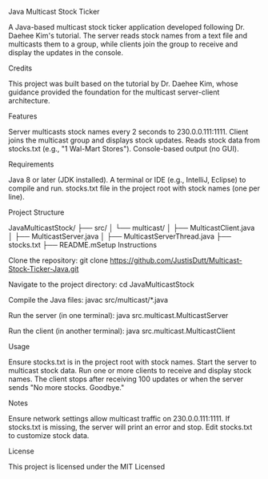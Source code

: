 Java Multicast Stock Ticker

A Java-based multicast stock ticker application developed following Dr. Daehee Kim's tutorial. The server reads stock names from a text file and multicasts them to a group, while clients join the group to receive and display the updates in the console.

Credits

This project was built based on the tutorial by Dr. Daehee Kim, whose guidance provided the foundation for the multicast server-client architecture.

Features

Server multicasts stock names every 2 seconds to 230.0.0.111:1111.
Client joins the multicast group and displays stock updates.
Reads stock data from stocks.txt (e.g., "1 Wal-Mart Stores").
Console-based output (no GUI).

Requirements

Java 8 or later (JDK installed).
A terminal or IDE (e.g., IntelliJ, Eclipse) to compile and run.
stocks.txt file in the project root with stock names (one per line).

Project Structure

JavaMulticastStock/
├── src/
│   └── multicast/
│       ├── MulticastClient.java
│       ├── MulticastServer.java
│       ├── MulticastServerThread.java
├── stocks.txt
├── README.mSetup Instructions

Clone the repository:
git clone https://github.com/JustisDutt/Multicast-Stock-Ticker-Java.git

Navigate to the project directory:
cd JavaMulticastStock

Compile the Java files:
javac src/multicast/*.java

Run the server (in one terminal):
java src.multicast.MulticastServer

Run the client (in another terminal):
java src.multicast.MulticastClient


Usage

Ensure stocks.txt is in the project root with stock names.
Start the server to multicast stock data.
Run one or more clients to receive and display stock names.
The client stops after receiving 100 updates or when the server sends "No more stocks. Goodbye."

Notes

Ensure network settings allow multicast traffic on 230.0.0.111:1111.
If stocks.txt is missing, the server will print an error and stop.
Edit stocks.txt to customize stock data.

License

This project is licensed under the MIT Licensed
